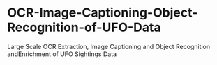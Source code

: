 # OCR-Image-Captioning-Object-Recognition-of-UFO-Data
Large Scale OCR Extraction, Image Captioning and Object Recognition andEnrichment of UFO Sightings Data

